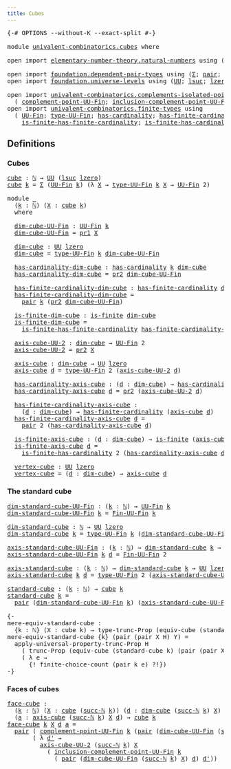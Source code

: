 ```yaml
---
title: Cubes
---
```


<pre class="Agda"><a id="31" class="Symbol">{-#</a> <a id="35" class="Keyword">OPTIONS</a> <a id="43" class="Pragma">--without-K</a> <a id="55" class="Pragma">--exact-split</a> <a id="69" class="Symbol">#-}</a>

<a id="74" class="Keyword">module</a> <a id="81" href="univalent-combinatorics.cubes.html" class="Module">univalent-combinatorics.cubes</a> <a id="111" class="Keyword">where</a>

<a id="118" class="Keyword">open</a> <a id="123" class="Keyword">import</a> <a id="130" href="elementary-number-theory.natural-numbers.html" class="Module">elementary-number-theory.natural-numbers</a> <a id="171" class="Keyword">using</a> <a id="177" class="Symbol">(</a><a id="178" href="elementary-number-theory.natural-numbers.html#1548" class="Datatype">ℕ</a><a id="179" class="Symbol">;</a> <a id="181" href="elementary-number-theory.natural-numbers.html#1569" class="InductiveConstructor">zero-ℕ</a><a id="187" class="Symbol">;</a> <a id="189" href="elementary-number-theory.natural-numbers.html#1582" class="InductiveConstructor">succ-ℕ</a><a id="195" class="Symbol">)</a>

<a id="198" class="Keyword">open</a> <a id="203" class="Keyword">import</a> <a id="210" href="foundation.dependent-pair-types.html" class="Module">foundation.dependent-pair-types</a> <a id="242" class="Keyword">using</a> <a id="248" class="Symbol">(</a><a id="249" href="foundation-core.dependent-pair-types.html#515" class="Record">Σ</a><a id="250" class="Symbol">;</a> <a id="252" href="foundation-core.dependent-pair-types.html#588" class="InductiveConstructor">pair</a><a id="256" class="Symbol">;</a> <a id="258" href="foundation-core.dependent-pair-types.html#605" class="Field">pr1</a><a id="261" class="Symbol">;</a> <a id="263" href="foundation-core.dependent-pair-types.html#617" class="Field">pr2</a><a id="266" class="Symbol">)</a>
<a id="268" class="Keyword">open</a> <a id="273" class="Keyword">import</a> <a id="280" href="foundation.universe-levels.html" class="Module">foundation.universe-levels</a> <a id="307" class="Keyword">using</a> <a id="313" class="Symbol">(</a><a id="314" href="foundation-core.universe-levels.html#235" class="Primitive">UU</a><a id="316" class="Symbol">;</a> <a id="318" href="Agda.Primitive.html#780" class="Primitive">lsuc</a><a id="322" class="Symbol">;</a> <a id="324" href="Agda.Primitive.html#764" class="Primitive">lzero</a><a id="329" class="Symbol">)</a>

<a id="332" class="Keyword">open</a> <a id="337" class="Keyword">import</a> <a id="344" href="univalent-combinatorics.complements-isolated-points.html" class="Module">univalent-combinatorics.complements-isolated-points</a> <a id="396" class="Keyword">using</a>
  <a id="404" class="Symbol">(</a> <a id="406" href="univalent-combinatorics.complements-isolated-points.html#4996" class="Function">complement-point-UU-Fin</a><a id="429" class="Symbol">;</a> <a id="431" href="univalent-combinatorics.complements-isolated-points.html#5153" class="Function">inclusion-complement-point-UU-Fin</a><a id="464" class="Symbol">)</a>
<a id="466" class="Keyword">open</a> <a id="471" class="Keyword">import</a> <a id="478" href="univalent-combinatorics.finite-types.html" class="Module">univalent-combinatorics.finite-types</a> <a id="515" class="Keyword">using</a>
  <a id="523" class="Symbol">(</a> <a id="525" href="univalent-combinatorics.finite-types.html#5857" class="Function">UU-Fin</a><a id="531" class="Symbol">;</a> <a id="533" href="univalent-combinatorics.finite-types.html#5919" class="Function">type-UU-Fin</a><a id="544" class="Symbol">;</a> <a id="546" href="univalent-combinatorics.finite-types.html#5213" class="Function">has-cardinality</a><a id="561" class="Symbol">;</a> <a id="563" href="univalent-combinatorics.finite-types.html#6182" class="Function">has-finite-cardinality</a><a id="585" class="Symbol">;</a> <a id="587" href="univalent-combinatorics.finite-types.html#4139" class="Function">is-finite</a><a id="596" class="Symbol">;</a>
    <a id="602" href="univalent-combinatorics.finite-types.html#11772" class="Function">is-finite-has-finite-cardinality</a><a id="634" class="Symbol">;</a> <a id="636" href="univalent-combinatorics.finite-types.html#12022" class="Function">is-finite-has-cardinality</a><a id="661" class="Symbol">;</a> <a id="663" href="univalent-combinatorics.finite-types.html#9701" class="Function">Fin-UU-Fin</a><a id="673" class="Symbol">)</a>
</pre>
## Definitions

### Cubes

<pre class="Agda"><a id="cube"></a><a id="715" href="univalent-combinatorics.cubes.html#715" class="Function">cube</a> <a id="720" class="Symbol">:</a> <a id="722" href="elementary-number-theory.natural-numbers.html#1548" class="Datatype">ℕ</a> <a id="724" class="Symbol">→</a> <a id="726" href="foundation-core.universe-levels.html#235" class="Primitive">UU</a> <a id="729" class="Symbol">(</a><a id="730" href="Agda.Primitive.html#780" class="Primitive">lsuc</a> <a id="735" href="Agda.Primitive.html#764" class="Primitive">lzero</a><a id="740" class="Symbol">)</a>
<a id="742" href="univalent-combinatorics.cubes.html#715" class="Function">cube</a> <a id="747" href="univalent-combinatorics.cubes.html#747" class="Bound">k</a> <a id="749" class="Symbol">=</a> <a id="751" href="foundation-core.dependent-pair-types.html#515" class="Record">Σ</a> <a id="753" class="Symbol">(</a><a id="754" href="univalent-combinatorics.finite-types.html#5857" class="Function">UU-Fin</a> <a id="761" href="univalent-combinatorics.cubes.html#747" class="Bound">k</a><a id="762" class="Symbol">)</a> <a id="764" class="Symbol">(λ</a> <a id="767" href="univalent-combinatorics.cubes.html#767" class="Bound">X</a> <a id="769" class="Symbol">→</a> <a id="771" href="univalent-combinatorics.finite-types.html#5919" class="Function">type-UU-Fin</a> <a id="783" href="univalent-combinatorics.cubes.html#747" class="Bound">k</a> <a id="785" href="univalent-combinatorics.cubes.html#767" class="Bound">X</a> <a id="787" class="Symbol">→</a> <a id="789" href="univalent-combinatorics.finite-types.html#5857" class="Function">UU-Fin</a> <a id="796" class="Number">2</a><a id="797" class="Symbol">)</a>

<a id="800" class="Keyword">module</a> <a id="807" href="univalent-combinatorics.cubes.html#807" class="Module">_</a>
  <a id="811" class="Symbol">(</a><a id="812" href="univalent-combinatorics.cubes.html#812" class="Bound">k</a> <a id="814" class="Symbol">:</a> <a id="816" href="elementary-number-theory.natural-numbers.html#1548" class="Datatype">ℕ</a><a id="817" class="Symbol">)</a> <a id="819" class="Symbol">(</a><a id="820" href="univalent-combinatorics.cubes.html#820" class="Bound">X</a> <a id="822" class="Symbol">:</a> <a id="824" href="univalent-combinatorics.cubes.html#715" class="Function">cube</a> <a id="829" href="univalent-combinatorics.cubes.html#812" class="Bound">k</a><a id="830" class="Symbol">)</a>
  <a id="834" class="Keyword">where</a>
  
  <a id="845" href="univalent-combinatorics.cubes.html#845" class="Function">dim-cube-UU-Fin</a> <a id="861" class="Symbol">:</a> <a id="863" href="univalent-combinatorics.finite-types.html#5857" class="Function">UU-Fin</a> <a id="870" href="univalent-combinatorics.cubes.html#812" class="Bound">k</a>
  <a id="874" href="univalent-combinatorics.cubes.html#845" class="Function">dim-cube-UU-Fin</a> <a id="890" class="Symbol">=</a> <a id="892" href="foundation-core.dependent-pair-types.html#605" class="Field">pr1</a> <a id="896" href="univalent-combinatorics.cubes.html#820" class="Bound">X</a>

  <a id="901" href="univalent-combinatorics.cubes.html#901" class="Function">dim-cube</a> <a id="910" class="Symbol">:</a> <a id="912" href="foundation-core.universe-levels.html#235" class="Primitive">UU</a> <a id="915" href="Agda.Primitive.html#764" class="Primitive">lzero</a>
  <a id="923" href="univalent-combinatorics.cubes.html#901" class="Function">dim-cube</a> <a id="932" class="Symbol">=</a> <a id="934" href="univalent-combinatorics.finite-types.html#5919" class="Function">type-UU-Fin</a> <a id="946" href="univalent-combinatorics.cubes.html#812" class="Bound">k</a> <a id="948" href="univalent-combinatorics.cubes.html#845" class="Function">dim-cube-UU-Fin</a>

  <a id="967" href="univalent-combinatorics.cubes.html#967" class="Function">has-cardinality-dim-cube</a> <a id="992" class="Symbol">:</a> <a id="994" href="univalent-combinatorics.finite-types.html#5213" class="Function">has-cardinality</a> <a id="1010" href="univalent-combinatorics.cubes.html#812" class="Bound">k</a> <a id="1012" href="univalent-combinatorics.cubes.html#901" class="Function">dim-cube</a>
  <a id="1023" href="univalent-combinatorics.cubes.html#967" class="Function">has-cardinality-dim-cube</a> <a id="1048" class="Symbol">=</a> <a id="1050" href="foundation-core.dependent-pair-types.html#617" class="Field">pr2</a> <a id="1054" href="univalent-combinatorics.cubes.html#845" class="Function">dim-cube-UU-Fin</a>

  <a id="1073" href="univalent-combinatorics.cubes.html#1073" class="Function">has-finite-cardinality-dim-cube</a> <a id="1105" class="Symbol">:</a> <a id="1107" href="univalent-combinatorics.finite-types.html#6182" class="Function">has-finite-cardinality</a> <a id="1130" href="univalent-combinatorics.cubes.html#901" class="Function">dim-cube</a>
  <a id="1141" href="univalent-combinatorics.cubes.html#1073" class="Function">has-finite-cardinality-dim-cube</a> <a id="1173" class="Symbol">=</a>
    <a id="1179" href="foundation-core.dependent-pair-types.html#588" class="InductiveConstructor">pair</a> <a id="1184" href="univalent-combinatorics.cubes.html#812" class="Bound">k</a> <a id="1186" class="Symbol">(</a><a id="1187" href="foundation-core.dependent-pair-types.html#617" class="Field">pr2</a> <a id="1191" href="univalent-combinatorics.cubes.html#845" class="Function">dim-cube-UU-Fin</a><a id="1206" class="Symbol">)</a>

  <a id="1211" href="univalent-combinatorics.cubes.html#1211" class="Function">is-finite-dim-cube</a> <a id="1230" class="Symbol">:</a> <a id="1232" href="univalent-combinatorics.finite-types.html#4139" class="Function">is-finite</a> <a id="1242" href="univalent-combinatorics.cubes.html#901" class="Function">dim-cube</a>
  <a id="1253" href="univalent-combinatorics.cubes.html#1211" class="Function">is-finite-dim-cube</a> <a id="1272" class="Symbol">=</a>
    <a id="1278" href="univalent-combinatorics.finite-types.html#11772" class="Function">is-finite-has-finite-cardinality</a> <a id="1311" href="univalent-combinatorics.cubes.html#1073" class="Function">has-finite-cardinality-dim-cube</a>

  <a id="1346" href="univalent-combinatorics.cubes.html#1346" class="Function">axis-cube-UU-2</a> <a id="1361" class="Symbol">:</a> <a id="1363" href="univalent-combinatorics.cubes.html#901" class="Function">dim-cube</a> <a id="1372" class="Symbol">→</a> <a id="1374" href="univalent-combinatorics.finite-types.html#5857" class="Function">UU-Fin</a> <a id="1381" class="Number">2</a>
  <a id="1385" href="univalent-combinatorics.cubes.html#1346" class="Function">axis-cube-UU-2</a> <a id="1400" class="Symbol">=</a> <a id="1402" href="foundation-core.dependent-pair-types.html#617" class="Field">pr2</a> <a id="1406" href="univalent-combinatorics.cubes.html#820" class="Bound">X</a>

  <a id="1411" href="univalent-combinatorics.cubes.html#1411" class="Function">axis-cube</a> <a id="1421" class="Symbol">:</a> <a id="1423" href="univalent-combinatorics.cubes.html#901" class="Function">dim-cube</a> <a id="1432" class="Symbol">→</a> <a id="1434" href="foundation-core.universe-levels.html#235" class="Primitive">UU</a> <a id="1437" href="Agda.Primitive.html#764" class="Primitive">lzero</a>
  <a id="1445" href="univalent-combinatorics.cubes.html#1411" class="Function">axis-cube</a> <a id="1455" href="univalent-combinatorics.cubes.html#1455" class="Bound">d</a> <a id="1457" class="Symbol">=</a> <a id="1459" href="univalent-combinatorics.finite-types.html#5919" class="Function">type-UU-Fin</a> <a id="1471" class="Number">2</a> <a id="1473" class="Symbol">(</a><a id="1474" href="univalent-combinatorics.cubes.html#1346" class="Function">axis-cube-UU-2</a> <a id="1489" href="univalent-combinatorics.cubes.html#1455" class="Bound">d</a><a id="1490" class="Symbol">)</a>

  <a id="1495" href="univalent-combinatorics.cubes.html#1495" class="Function">has-cardinality-axis-cube</a> <a id="1521" class="Symbol">:</a> <a id="1523" class="Symbol">(</a><a id="1524" href="univalent-combinatorics.cubes.html#1524" class="Bound">d</a> <a id="1526" class="Symbol">:</a> <a id="1528" href="univalent-combinatorics.cubes.html#901" class="Function">dim-cube</a><a id="1536" class="Symbol">)</a> <a id="1538" class="Symbol">→</a> <a id="1540" href="univalent-combinatorics.finite-types.html#5213" class="Function">has-cardinality</a> <a id="1556" class="Number">2</a> <a id="1558" class="Symbol">(</a><a id="1559" href="univalent-combinatorics.cubes.html#1411" class="Function">axis-cube</a> <a id="1569" href="univalent-combinatorics.cubes.html#1524" class="Bound">d</a><a id="1570" class="Symbol">)</a>
  <a id="1574" href="univalent-combinatorics.cubes.html#1495" class="Function">has-cardinality-axis-cube</a> <a id="1600" href="univalent-combinatorics.cubes.html#1600" class="Bound">d</a> <a id="1602" class="Symbol">=</a> <a id="1604" href="foundation-core.dependent-pair-types.html#617" class="Field">pr2</a> <a id="1608" class="Symbol">(</a><a id="1609" href="univalent-combinatorics.cubes.html#1346" class="Function">axis-cube-UU-2</a> <a id="1624" href="univalent-combinatorics.cubes.html#1600" class="Bound">d</a><a id="1625" class="Symbol">)</a>

  <a id="1630" href="univalent-combinatorics.cubes.html#1630" class="Function">has-finite-cardinality-axis-cube</a> <a id="1663" class="Symbol">:</a>
    <a id="1669" class="Symbol">(</a><a id="1670" href="univalent-combinatorics.cubes.html#1670" class="Bound">d</a> <a id="1672" class="Symbol">:</a> <a id="1674" href="univalent-combinatorics.cubes.html#901" class="Function">dim-cube</a><a id="1682" class="Symbol">)</a> <a id="1684" class="Symbol">→</a> <a id="1686" href="univalent-combinatorics.finite-types.html#6182" class="Function">has-finite-cardinality</a> <a id="1709" class="Symbol">(</a><a id="1710" href="univalent-combinatorics.cubes.html#1411" class="Function">axis-cube</a> <a id="1720" href="univalent-combinatorics.cubes.html#1670" class="Bound">d</a><a id="1721" class="Symbol">)</a>
  <a id="1725" href="univalent-combinatorics.cubes.html#1630" class="Function">has-finite-cardinality-axis-cube</a> <a id="1758" href="univalent-combinatorics.cubes.html#1758" class="Bound">d</a> <a id="1760" class="Symbol">=</a>
    <a id="1766" href="foundation-core.dependent-pair-types.html#588" class="InductiveConstructor">pair</a> <a id="1771" class="Number">2</a> <a id="1773" class="Symbol">(</a><a id="1774" href="univalent-combinatorics.cubes.html#1495" class="Function">has-cardinality-axis-cube</a> <a id="1800" href="univalent-combinatorics.cubes.html#1758" class="Bound">d</a><a id="1801" class="Symbol">)</a>

  <a id="1806" href="univalent-combinatorics.cubes.html#1806" class="Function">is-finite-axis-cube</a> <a id="1826" class="Symbol">:</a> <a id="1828" class="Symbol">(</a><a id="1829" href="univalent-combinatorics.cubes.html#1829" class="Bound">d</a> <a id="1831" class="Symbol">:</a> <a id="1833" href="univalent-combinatorics.cubes.html#901" class="Function">dim-cube</a><a id="1841" class="Symbol">)</a> <a id="1843" class="Symbol">→</a> <a id="1845" href="univalent-combinatorics.finite-types.html#4139" class="Function">is-finite</a> <a id="1855" class="Symbol">(</a><a id="1856" href="univalent-combinatorics.cubes.html#1411" class="Function">axis-cube</a> <a id="1866" href="univalent-combinatorics.cubes.html#1829" class="Bound">d</a><a id="1867" class="Symbol">)</a>
  <a id="1871" href="univalent-combinatorics.cubes.html#1806" class="Function">is-finite-axis-cube</a> <a id="1891" href="univalent-combinatorics.cubes.html#1891" class="Bound">d</a> <a id="1893" class="Symbol">=</a>
    <a id="1899" href="univalent-combinatorics.finite-types.html#12022" class="Function">is-finite-has-cardinality</a> <a id="1925" class="Number">2</a> <a id="1927" class="Symbol">(</a><a id="1928" href="univalent-combinatorics.cubes.html#1495" class="Function">has-cardinality-axis-cube</a> <a id="1954" href="univalent-combinatorics.cubes.html#1891" class="Bound">d</a><a id="1955" class="Symbol">)</a>

  <a id="1960" href="univalent-combinatorics.cubes.html#1960" class="Function">vertex-cube</a> <a id="1972" class="Symbol">:</a> <a id="1974" href="foundation-core.universe-levels.html#235" class="Primitive">UU</a> <a id="1977" href="Agda.Primitive.html#764" class="Primitive">lzero</a>
  <a id="1985" href="univalent-combinatorics.cubes.html#1960" class="Function">vertex-cube</a> <a id="1997" class="Symbol">=</a> <a id="1999" class="Symbol">(</a><a id="2000" href="univalent-combinatorics.cubes.html#2000" class="Bound">d</a> <a id="2002" class="Symbol">:</a> <a id="2004" href="univalent-combinatorics.cubes.html#901" class="Function">dim-cube</a><a id="2012" class="Symbol">)</a> <a id="2014" class="Symbol">→</a> <a id="2016" href="univalent-combinatorics.cubes.html#1411" class="Function">axis-cube</a> <a id="2026" href="univalent-combinatorics.cubes.html#2000" class="Bound">d</a>
</pre>
### The standard cube

<pre class="Agda"><a id="dim-standard-cube-UU-Fin"></a><a id="2064" href="univalent-combinatorics.cubes.html#2064" class="Function">dim-standard-cube-UU-Fin</a> <a id="2089" class="Symbol">:</a> <a id="2091" class="Symbol">(</a><a id="2092" href="univalent-combinatorics.cubes.html#2092" class="Bound">k</a> <a id="2094" class="Symbol">:</a> <a id="2096" href="elementary-number-theory.natural-numbers.html#1548" class="Datatype">ℕ</a><a id="2097" class="Symbol">)</a> <a id="2099" class="Symbol">→</a> <a id="2101" href="univalent-combinatorics.finite-types.html#5857" class="Function">UU-Fin</a> <a id="2108" href="univalent-combinatorics.cubes.html#2092" class="Bound">k</a>
<a id="2110" href="univalent-combinatorics.cubes.html#2064" class="Function">dim-standard-cube-UU-Fin</a> <a id="2135" href="univalent-combinatorics.cubes.html#2135" class="Bound">k</a> <a id="2137" class="Symbol">=</a> <a id="2139" href="univalent-combinatorics.finite-types.html#9701" class="Function">Fin-UU-Fin</a> <a id="2150" href="univalent-combinatorics.cubes.html#2135" class="Bound">k</a>

<a id="dim-standard-cube"></a><a id="2153" href="univalent-combinatorics.cubes.html#2153" class="Function">dim-standard-cube</a> <a id="2171" class="Symbol">:</a> <a id="2173" href="elementary-number-theory.natural-numbers.html#1548" class="Datatype">ℕ</a> <a id="2175" class="Symbol">→</a> <a id="2177" href="foundation-core.universe-levels.html#235" class="Primitive">UU</a> <a id="2180" href="Agda.Primitive.html#764" class="Primitive">lzero</a>
<a id="2186" href="univalent-combinatorics.cubes.html#2153" class="Function">dim-standard-cube</a> <a id="2204" href="univalent-combinatorics.cubes.html#2204" class="Bound">k</a> <a id="2206" class="Symbol">=</a> <a id="2208" href="univalent-combinatorics.finite-types.html#5919" class="Function">type-UU-Fin</a> <a id="2220" href="univalent-combinatorics.cubes.html#2204" class="Bound">k</a> <a id="2222" class="Symbol">(</a><a id="2223" href="univalent-combinatorics.cubes.html#2064" class="Function">dim-standard-cube-UU-Fin</a> <a id="2248" href="univalent-combinatorics.cubes.html#2204" class="Bound">k</a><a id="2249" class="Symbol">)</a>

<a id="axis-standard-cube-UU-Fin"></a><a id="2252" href="univalent-combinatorics.cubes.html#2252" class="Function">axis-standard-cube-UU-Fin</a> <a id="2278" class="Symbol">:</a> <a id="2280" class="Symbol">(</a><a id="2281" href="univalent-combinatorics.cubes.html#2281" class="Bound">k</a> <a id="2283" class="Symbol">:</a> <a id="2285" href="elementary-number-theory.natural-numbers.html#1548" class="Datatype">ℕ</a><a id="2286" class="Symbol">)</a> <a id="2288" class="Symbol">→</a> <a id="2290" href="univalent-combinatorics.cubes.html#2153" class="Function">dim-standard-cube</a> <a id="2308" href="univalent-combinatorics.cubes.html#2281" class="Bound">k</a> <a id="2310" class="Symbol">→</a> <a id="2312" href="univalent-combinatorics.finite-types.html#5857" class="Function">UU-Fin</a> <a id="2319" class="Number">2</a>
<a id="2321" href="univalent-combinatorics.cubes.html#2252" class="Function">axis-standard-cube-UU-Fin</a> <a id="2347" href="univalent-combinatorics.cubes.html#2347" class="Bound">k</a> <a id="2349" href="univalent-combinatorics.cubes.html#2349" class="Bound">d</a> <a id="2351" class="Symbol">=</a> <a id="2353" href="univalent-combinatorics.finite-types.html#9701" class="Function">Fin-UU-Fin</a> <a id="2364" class="Number">2</a>

<a id="axis-standard-cube"></a><a id="2367" href="univalent-combinatorics.cubes.html#2367" class="Function">axis-standard-cube</a> <a id="2386" class="Symbol">:</a> <a id="2388" class="Symbol">(</a><a id="2389" href="univalent-combinatorics.cubes.html#2389" class="Bound">k</a> <a id="2391" class="Symbol">:</a> <a id="2393" href="elementary-number-theory.natural-numbers.html#1548" class="Datatype">ℕ</a><a id="2394" class="Symbol">)</a> <a id="2396" class="Symbol">→</a> <a id="2398" href="univalent-combinatorics.cubes.html#2153" class="Function">dim-standard-cube</a> <a id="2416" href="univalent-combinatorics.cubes.html#2389" class="Bound">k</a> <a id="2418" class="Symbol">→</a> <a id="2420" href="foundation-core.universe-levels.html#235" class="Primitive">UU</a> <a id="2423" href="Agda.Primitive.html#764" class="Primitive">lzero</a>
<a id="2429" href="univalent-combinatorics.cubes.html#2367" class="Function">axis-standard-cube</a> <a id="2448" href="univalent-combinatorics.cubes.html#2448" class="Bound">k</a> <a id="2450" href="univalent-combinatorics.cubes.html#2450" class="Bound">d</a> <a id="2452" class="Symbol">=</a> <a id="2454" href="univalent-combinatorics.finite-types.html#5919" class="Function">type-UU-Fin</a> <a id="2466" class="Number">2</a> <a id="2468" class="Symbol">(</a><a id="2469" href="univalent-combinatorics.cubes.html#2252" class="Function">axis-standard-cube-UU-Fin</a> <a id="2495" href="univalent-combinatorics.cubes.html#2448" class="Bound">k</a> <a id="2497" href="univalent-combinatorics.cubes.html#2450" class="Bound">d</a><a id="2498" class="Symbol">)</a>

<a id="standard-cube"></a><a id="2501" href="univalent-combinatorics.cubes.html#2501" class="Function">standard-cube</a> <a id="2515" class="Symbol">:</a> <a id="2517" class="Symbol">(</a><a id="2518" href="univalent-combinatorics.cubes.html#2518" class="Bound">k</a> <a id="2520" class="Symbol">:</a> <a id="2522" href="elementary-number-theory.natural-numbers.html#1548" class="Datatype">ℕ</a><a id="2523" class="Symbol">)</a> <a id="2525" class="Symbol">→</a> <a id="2527" href="univalent-combinatorics.cubes.html#715" class="Function">cube</a> <a id="2532" href="univalent-combinatorics.cubes.html#2518" class="Bound">k</a>
<a id="2534" href="univalent-combinatorics.cubes.html#2501" class="Function">standard-cube</a> <a id="2548" href="univalent-combinatorics.cubes.html#2548" class="Bound">k</a> <a id="2550" class="Symbol">=</a>
  <a id="2554" href="foundation-core.dependent-pair-types.html#588" class="InductiveConstructor">pair</a> <a id="2559" class="Symbol">(</a><a id="2560" href="univalent-combinatorics.cubes.html#2064" class="Function">dim-standard-cube-UU-Fin</a> <a id="2585" href="univalent-combinatorics.cubes.html#2548" class="Bound">k</a><a id="2586" class="Symbol">)</a> <a id="2588" class="Symbol">(</a><a id="2589" href="univalent-combinatorics.cubes.html#2252" class="Function">axis-standard-cube-UU-Fin</a> <a id="2615" href="univalent-combinatorics.cubes.html#2548" class="Bound">k</a><a id="2616" class="Symbol">)</a>

<a id="2619" class="Comment">{-
mere-equiv-standard-cube :
  {k : ℕ} (X : cube k) → type-trunc-Prop (equiv-cube (standard-cube k) X)
mere-equiv-standard-cube {k} (pair (pair X H) Y) =
  apply-universal-property-trunc-Prop H
    ( trunc-Prop (equiv-cube (standard-cube k) (pair (pair X H) Y)))
    ( λ e →
      {! finite-choice-count (pair k e) ?!})
-}</a>
</pre>
### Faces of cubes

<pre class="Agda"><a id="face-cube"></a><a id="2976" href="univalent-combinatorics.cubes.html#2976" class="Function">face-cube</a> <a id="2986" class="Symbol">:</a>
  <a id="2990" class="Symbol">(</a><a id="2991" href="univalent-combinatorics.cubes.html#2991" class="Bound">k</a> <a id="2993" class="Symbol">:</a> <a id="2995" href="elementary-number-theory.natural-numbers.html#1548" class="Datatype">ℕ</a><a id="2996" class="Symbol">)</a> <a id="2998" class="Symbol">(</a><a id="2999" href="univalent-combinatorics.cubes.html#2999" class="Bound">X</a> <a id="3001" class="Symbol">:</a> <a id="3003" href="univalent-combinatorics.cubes.html#715" class="Function">cube</a> <a id="3008" class="Symbol">(</a><a id="3009" href="elementary-number-theory.natural-numbers.html#1582" class="InductiveConstructor">succ-ℕ</a> <a id="3016" href="univalent-combinatorics.cubes.html#2991" class="Bound">k</a><a id="3017" class="Symbol">))</a> <a id="3020" class="Symbol">(</a><a id="3021" href="univalent-combinatorics.cubes.html#3021" class="Bound">d</a> <a id="3023" class="Symbol">:</a> <a id="3025" href="univalent-combinatorics.cubes.html#901" class="Function">dim-cube</a> <a id="3034" class="Symbol">(</a><a id="3035" href="elementary-number-theory.natural-numbers.html#1582" class="InductiveConstructor">succ-ℕ</a> <a id="3042" href="univalent-combinatorics.cubes.html#2991" class="Bound">k</a><a id="3043" class="Symbol">)</a> <a id="3045" href="univalent-combinatorics.cubes.html#2999" class="Bound">X</a><a id="3046" class="Symbol">)</a>
  <a id="3050" class="Symbol">(</a><a id="3051" href="univalent-combinatorics.cubes.html#3051" class="Bound">a</a> <a id="3053" class="Symbol">:</a> <a id="3055" href="univalent-combinatorics.cubes.html#1411" class="Function">axis-cube</a> <a id="3065" class="Symbol">(</a><a id="3066" href="elementary-number-theory.natural-numbers.html#1582" class="InductiveConstructor">succ-ℕ</a> <a id="3073" href="univalent-combinatorics.cubes.html#2991" class="Bound">k</a><a id="3074" class="Symbol">)</a> <a id="3076" href="univalent-combinatorics.cubes.html#2999" class="Bound">X</a> <a id="3078" href="univalent-combinatorics.cubes.html#3021" class="Bound">d</a><a id="3079" class="Symbol">)</a> <a id="3081" class="Symbol">→</a> <a id="3083" href="univalent-combinatorics.cubes.html#715" class="Function">cube</a> <a id="3088" href="univalent-combinatorics.cubes.html#2991" class="Bound">k</a>
<a id="3090" href="univalent-combinatorics.cubes.html#2976" class="Function">face-cube</a> <a id="3100" href="univalent-combinatorics.cubes.html#3100" class="Bound">k</a> <a id="3102" href="univalent-combinatorics.cubes.html#3102" class="Bound">X</a> <a id="3104" href="univalent-combinatorics.cubes.html#3104" class="Bound">d</a> <a id="3106" href="univalent-combinatorics.cubes.html#3106" class="Bound">a</a> <a id="3108" class="Symbol">=</a>
  <a id="3112" href="foundation-core.dependent-pair-types.html#588" class="InductiveConstructor">pair</a> <a id="3117" class="Symbol">(</a> <a id="3119" href="univalent-combinatorics.complements-isolated-points.html#4996" class="Function">complement-point-UU-Fin</a> <a id="3143" href="univalent-combinatorics.cubes.html#3100" class="Bound">k</a> <a id="3145" class="Symbol">(</a><a id="3146" href="foundation-core.dependent-pair-types.html#588" class="InductiveConstructor">pair</a> <a id="3151" class="Symbol">(</a><a id="3152" href="univalent-combinatorics.cubes.html#845" class="Function">dim-cube-UU-Fin</a> <a id="3168" class="Symbol">(</a><a id="3169" href="elementary-number-theory.natural-numbers.html#1582" class="InductiveConstructor">succ-ℕ</a> <a id="3176" href="univalent-combinatorics.cubes.html#3100" class="Bound">k</a><a id="3177" class="Symbol">)</a> <a id="3179" href="univalent-combinatorics.cubes.html#3102" class="Bound">X</a><a id="3180" class="Symbol">)</a> <a id="3182" href="univalent-combinatorics.cubes.html#3104" class="Bound">d</a><a id="3183" class="Symbol">))</a>
       <a id="3193" class="Symbol">(</a> <a id="3195" class="Symbol">λ</a> <a id="3197" href="univalent-combinatorics.cubes.html#3197" class="Bound">d&#39;</a> <a id="3200" class="Symbol">→</a>
         <a id="3211" href="univalent-combinatorics.cubes.html#1346" class="Function">axis-cube-UU-2</a> <a id="3226" class="Symbol">(</a><a id="3227" href="elementary-number-theory.natural-numbers.html#1582" class="InductiveConstructor">succ-ℕ</a> <a id="3234" href="univalent-combinatorics.cubes.html#3100" class="Bound">k</a><a id="3235" class="Symbol">)</a> <a id="3237" href="univalent-combinatorics.cubes.html#3102" class="Bound">X</a>
           <a id="3250" class="Symbol">(</a> <a id="3252" href="univalent-combinatorics.complements-isolated-points.html#5153" class="Function">inclusion-complement-point-UU-Fin</a> <a id="3286" href="univalent-combinatorics.cubes.html#3100" class="Bound">k</a>
             <a id="3301" class="Symbol">(</a> <a id="3303" href="foundation-core.dependent-pair-types.html#588" class="InductiveConstructor">pair</a> <a id="3308" class="Symbol">(</a><a id="3309" href="univalent-combinatorics.cubes.html#845" class="Function">dim-cube-UU-Fin</a> <a id="3325" class="Symbol">(</a><a id="3326" href="elementary-number-theory.natural-numbers.html#1582" class="InductiveConstructor">succ-ℕ</a> <a id="3333" href="univalent-combinatorics.cubes.html#3100" class="Bound">k</a><a id="3334" class="Symbol">)</a> <a id="3336" href="univalent-combinatorics.cubes.html#3102" class="Bound">X</a><a id="3337" class="Symbol">)</a> <a id="3339" href="univalent-combinatorics.cubes.html#3104" class="Bound">d</a><a id="3340" class="Symbol">)</a> <a id="3342" href="univalent-combinatorics.cubes.html#3197" class="Bound">d&#39;</a><a id="3344" class="Symbol">))</a>
</pre>